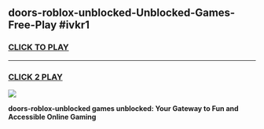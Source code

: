 
## doors-roblox-unblocked-Unblocked-Games-Free-Play #ivkr1
<h3>
<a href="https://us.freeplayer.one?title=doors-roblox-unblocked&ref=9M">CLICK TO PLAY</a></h3>
<hr>

<h3>
<a href="https://us.freeplayer.one?title=doors-roblox-unblocked&ref=9M">CLICK 2 PLAY</a>
  
</h3>

<a href="https://us.freeplayer.one?title=doors-roblox-unblocked&ref=9M"><img src="https://clearcache.store/games.png"></a>


**doors-roblox-unblocked games unblocked: Your Gateway to Fun and Accessible Online Gaming**
